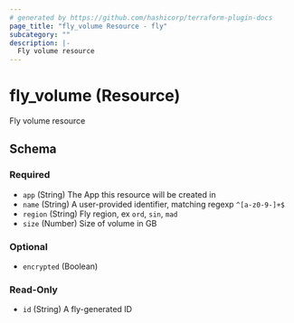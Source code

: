 ```yaml
---
# generated by https://github.com/hashicorp/terraform-plugin-docs
page_title: "fly_volume Resource - fly"
subcategory: ""
description: |-
  Fly volume resource
---
```


# fly_volume (Resource)

Fly volume resource



<!-- schema generated by tfplugindocs -->
## Schema

### Required

- `app` (String) The App this resource will be created in
- `name` (String) A user-provided identifier, matching regexp `^[a-z0-9-]+$`
- `region` (String) Fly region, ex `ord`, `sin`, `mad`
- `size` (Number) Size of volume in GB

### Optional

- `encrypted` (Boolean)

### Read-Only

- `id` (String) A fly-generated ID


